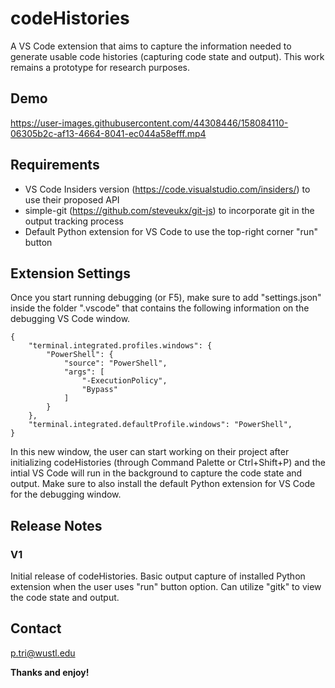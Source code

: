 # codeHistories

A VS Code extension that aims to capture the information needed to generate usable code histories (capturing code state and output). This work remains a prototype for research purposes.

## Demo

https://user-images.githubusercontent.com/44308446/158084110-06305b2c-af13-4664-8041-ec044a58efff.mp4

## Requirements

* VS Code Insiders version (https://code.visualstudio.com/insiders/) to use their proposed API
* simple-git (https://github.com/steveukx/git-js) to incorporate git in the output tracking process
* Default Python extension for VS Code to use the top-right corner "run" button

## Extension Settings

Once you start running debugging (or F5), make sure to add "settings.json" inside the folder ".vscode" that contains the following information on the debugging VS Code window.

```
{
    "terminal.integrated.profiles.windows": {
        "PowerShell": {
            "source": "PowerShell",
            "args": [
                "-ExecutionPolicy",
                "Bypass"
            ]
        }
    },
    "terminal.integrated.defaultProfile.windows": "PowerShell",
}
```

In this new window, the user can start working on their project after initializing codeHistories (through Command Palette or Ctrl+Shift+P) and the intial VS Code will run in the background to capture the code state and output. Make sure to also install the default Python extension for VS Code for the debugging window.

## Release Notes

### V1

Initial release of codeHistories. Basic output capture of installed Python extension when the user uses "run" button option. Can utilize "gitk" to view the code state and output.

## Contact

p.tri@wustl.edu

**Thanks and enjoy!**

